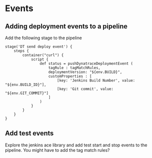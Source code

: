 # Events

## Adding deployment events to a pipeline
Add the following stage to the pipeline
```
stage('DT send deploy event') {
    steps {
        container("curl") {
            script {
                def status = pushDynatraceDeploymentEvent (
                    tagRule : tagMatchRules,
                    deploymentVersion: "${env.BUILD}",
                    customProperties : [
                        [key: 'Jenkins Build Number', value: "${env.BUILD_ID}"],
                        [key: 'Git commit', value: "${env.GIT_COMMIT}"]
                    ]
                )
            }
        }
    }
}
```

## Add test events
Explore the jenkins ace library and add test start and stop events to the pipeline. You might have to add the tag match rules?